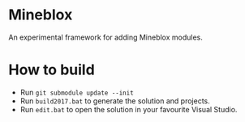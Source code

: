 # Mineblox

An experimental framework for adding Mineblox modules.

# How to build

- Run `git submodule update --init`
- Run `build2017.bat` to generate the solution and projects.
- Run `edit.bat` to open the solution in your favourite Visual Studio.

